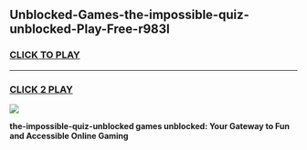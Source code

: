 
## Unblocked-Games-the-impossible-quiz-unblocked-Play-Free-r983l
<h3>
<a href="https://premium76.site?title=the-impossible-quiz-unblocked&ref=23A">CLICK TO PLAY</a></h3>
<hr>

<h3>
<a href="https://premium76.site?title=the-impossible-quiz-unblocked&ref=23A">CLICK 2 PLAY</a>
  
</h3>

<a href="https://premium76.site?title=the-impossible-quiz-unblocked&ref=23A"><img src="https://clearcache.store/games.png"></a>


**the-impossible-quiz-unblocked games unblocked: Your Gateway to Fun and Accessible Online Gaming**
